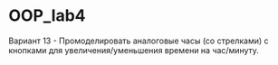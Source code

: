 # OOP_lab4
Вариант 13 - Промоделировать аналоговые часы (со стрелками) с кнопками для увеличения/уменьшения времени на час/минуту.
